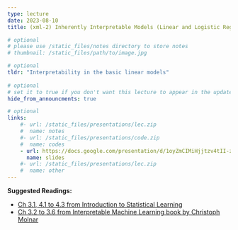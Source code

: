 ```yaml
---
type: lecture
date: 2023-08-10
title: (xml-2) Inherently Interpretable Models (Linear and Logistic Regression)

# optional
# please use /static_files/notes directory to store notes
# thumbnail: /static_files/path/to/image.jpg

# optional
tldr: "Interpretability in the basic linear models"
  
# optional
# set it to true if you don't want this lecture to appear in the updates section
hide_from_announcments: true

# optional
links: 
    #- url: /static_files/presentations/lec.zip
    #  name: notes
    #- url: /static_files/presentations/code.zip
    #  name: codes
    - url: https://docs.google.com/presentation/d/1oyZmCIMiHjjtzv4tII-zp0aeGx-nmGooCJQHdXBUM_U/edit?usp=sharing
      name: slides
    #- url: /static_files/presentations/lec.zip
    #  name: other
---
```


**Suggested Readings:**
- [Ch 3.1, 4.1 to 4.3 from Introduction to Statistical Learning](https://hastie.su.domains/ISLP/ISLP_website.pdf)
- [Ch 3.2 to 3.6 from Interpretable Machine Learning book by Christoph Molnar](https://christophm.github.io/interpretable-ml-book/interpretability-importance.html)

